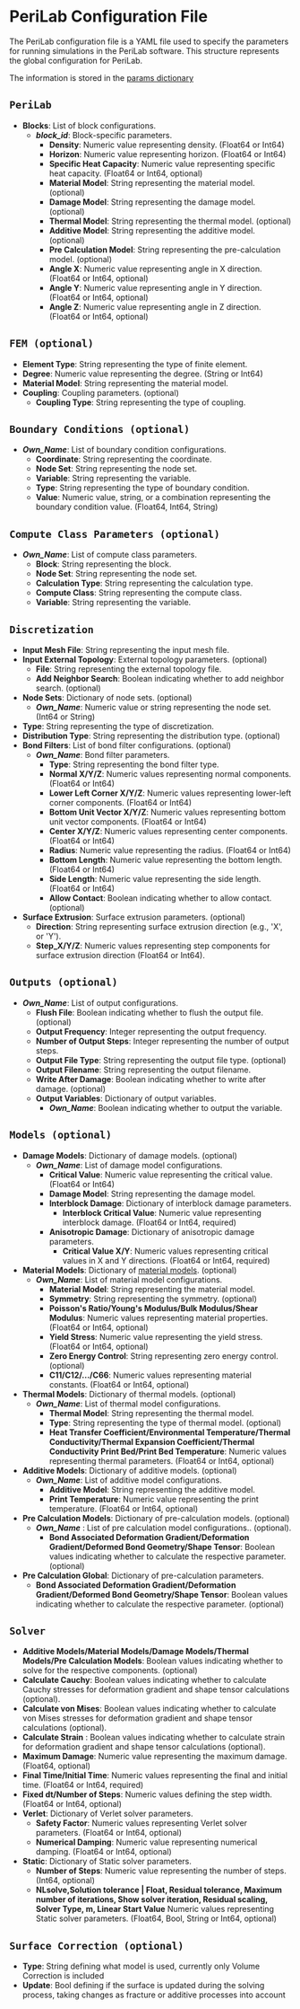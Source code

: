 # PeriLab Configuration File

The PeriLab configuration file is a YAML file used to specify the parameters for running simulations in the PeriLab software. This structure represents the global configuration for PeriLab.

The information is stored in the [params dictionary](@ref "Parameters")

## `PeriLab`

- **Blocks**: List of block configurations.
  - *__block_id__*: Block-specific parameters.
    - **Density**: Numeric value representing density. (Float64 or Int64)
    - **Horizon**: Numeric value representing horizon. (Float64 or Int64)
    - **Specific Heat Capacity**: Numeric value representing specific heat capacity. (Float64 or Int64, optional)
    - **Material Model**: String representing the material model. (optional)
    - **Damage Model**: String representing the damage model. (optional)
    - **Thermal Model**: String representing the thermal model. (optional)
    - **Additive Model**: String representing the additive model. (optional)
    - **Pre Calculation Model**: String representing the pre-calculation model. (optional)
    - **Angle X**: Numeric value representing angle in X direction. (Float64 or Int64, optional)
    - **Angle Y**: Numeric value representing angle in Y direction. (Float64 or Int64, optional)
    - **Angle Z**: Numeric value representing angle in Z direction. (Float64 or Int64, optional)

## `FEM (optional)`

- **Element Type**: String representing the type of finite element.
- **Degree**: Numeric value representing the degree. (String or Int64)
- **Material Model**: String representing the material model.
- **Coupling**: Coupling parameters. (optional)
  - **Coupling Type**: String representing the type of coupling.

## `Boundary Conditions (optional)`

- *__Own_Name__*: List of boundary condition configurations.
  - **Coordinate**: String representing the coordinate.
  - **Node Set**: String representing the node set.
  - **Variable**: String representing the variable.
  - **Type**: String representing the type of boundary condition.
  - **Value**: Numeric value, string, or a combination representing the boundary condition value. (Float64, Int64, String)

## `Compute Class Parameters (optional)`

- *__Own_Name__*: List of compute class parameters.
  - **Block**: String representing the block.
  - **Node Set**: String representing the node set.
  - **Calculation Type**: String representing the calculation type.
  - **Compute Class**: String representing the compute class.
  - **Variable**: String representing the variable.

## `Discretization`

- **Input Mesh File**: String representing the input mesh file.
- **Input External Topology**: External topology parameters. (optional)
  - **File**: String representing the external topology file.
  - **Add Neighbor Search**: Boolean indicating whether to add neighbor search. (optional)
- **Node Sets**: Dictionary of node sets. (optional)
  - *__Own_Name__*: Numeric value or string representing the node set. (Int64 or String)
- **Type**: String representing the type of discretization.
- **Distribution Type**: String representing the distribution type. (optional)
- **Bond Filters**: List of bond filter configurations. (optional)
  - *__Own_Name__*: Bond filter parameters.
    - **Type**: String representing the bond filter type.
    - **Normal X/Y/Z**: Numeric values representing normal components. (Float64 or Int64)
    - **Lower Left Corner X/Y/Z**: Numeric values representing lower-left corner components. (Float64 or Int64)
    - **Bottom Unit Vector X/Y/Z**: Numeric values representing bottom unit vector components. (Float64 or Int64)
    - **Center X/Y/Z**: Numeric values representing center components. (Float64 or Int64)
    - **Radius**: Numeric value representing the radius. (Float64 or Int64)
    - **Bottom Length**: Numeric value representing the bottom length. (Float64 or Int64)
    - **Side Length**: Numeric value representing the side length. (Float64 or Int64)
    - **Allow Contact**: Boolean indicating whether to allow contact. (optional)
- **Surface Extrusion**: Surface extrusion parameters. (optional)
  - **Direction**: String representing surface extrusion direction (e.g., 'X', or 'Y').
  - **Step_X/Y/Z**: Numeric values representing step components for surface extrusion direction (Float64 or Int64).

## `Outputs (optional)`

- *__Own_Name__*: List of output configurations.
  - **Flush File**: Boolean indicating whether to flush the output file. (optional)
  - **Output Frequency**: Integer representing the output frequency.
  - **Number of Output Steps**: Integer representing the number of output steps.
  - **Output File Type**: String representing the output file type. (optional)
  - **Output Filename**: String representing the output filename.
  - **Write After Damage**: Boolean indicating whether to write after damage. (optional)
  - **Output Variables**: Dictionary of output variables.
    - *__Own_Name__*: Boolean indicating whether to output the variable.

## `Models (optional)`

- **Damage Models**: Dictionary of damage models. (optional)
  - *__Own_Name__*: List of damage model configurations.
    - **Critical Value**: Numeric value representing the critical value. (Float64 or Int64)
    - **Damage Model**: String representing the damage model.
    - **Interblock Damage**: Dictionary of interblock damage parameters.
      - **Interblock Critical Value**: Numeric value representing interblock damage. (Float64 or Int64, required)
    - **Anisotropic Damage**: Dictionary of anisotropic damage parameters.
      - **Critical Value X/Y**: Numeric values representing critical values in X and Y directions. (Float64 or Int64, required)
- **Material Models**: Dictionary of [material models](models/materials.md). (optional)
  - *__Own_Name__*: List of material model configurations.
    - **Material Model**: String representing the material model.
    - **Symmetry**: String representing the symmetry. (optional)
    - **Poisson's Ratio/Young's Modulus/Bulk Modulus/Shear Modulus**: Numeric values representing material properties. (Float64 or Int64, optional)
    - **Yield Stress**: Numeric value representing the yield stress. (Float64 or Int64, optional)
    - **Zero Energy Control**: String representing zero energy control. (optional)
    - **C11/C12/.../C66**: Numeric values representing material constants. (Float64 or Int64, optional)
- **Thermal Models**: Dictionary of thermal models. (optional)
  - *__Own_Name__*: List of thermal model configurations.
    - **Thermal Model**: String representing the thermal model.
    - **Type**: String representing the type of thermal model. (optional)
    - **Heat Transfer Coefficient/Environmental Temperature/Thermal Conductivity/Thermal Expansion Coefficient/Thermal Conductivity Print Bed/Print Bed Temperature**: Numeric values representing thermal parameters. (Float64 or Int64, optional)
- **Additive Models**: Dictionary of additive models. (optional)
  - *__Own_Name__*: List of additive model configurations.
    - **Additive Model**: String representing the additive model.
    - **Print Temperature**: Numeric value representing the print temperature. (Float64 or Int64, optional)
- **Pre Calculation Models**: Dictionary of pre-calculation models. (optional)
  - *__Own_Name__* : List of pre calculation model configurations.. (optional).
    - **Bond Associated Deformation Gradient/Deformation Gradient/Deformed Bond Geometry/Shape Tensor**: Boolean values indicating whether to calculate the respective parameter. (optional)
- **Pre Calculation Global**: Dictionary of pre-calculation parameters.
  - **Bond Associated Deformation Gradient/Deformation Gradient/Deformed Bond Geometry/Shape Tensor**: Boolean values indicating whether to calculate the respective parameter. (optional)

## `Solver`

- **Additive Models/Material Models/Damage Models/Thermal Models/Pre Calculation Models**: Boolean values indicating whether to solve for the respective components. (optional)
- **Calculate Cauchy**: Boolean values indicating whether to calculate Cauchy stresses for deformation gradient and shape tensor calculations (optional).
- **Calculate von Mises**: Boolean values indicating whether to calculate von Mises stresses for deformation gradient and shape tensor calculations (optional).
- **Calculate Strain** : Boolean values indicating whether to calculate strain for deformation gradient and shape tensor calculations (optional).
- **Maximum Damage**: Numeric value representing the maximum damage. (Float64, optional)
- **Final Time/Initial Time**: Numeric values representing the final and initial time. (Float64 or Int64, required)
- **Fixed dt/Number of Steps**: Numeric values defining the step width. (Float64 or Int64, optional)
- **Verlet**: Dictionary of Verlet solver parameters.
  - **Safety Factor**: Numeric values representing Verlet solver parameters. (Float64 or Int64, optional)
  - **Numerical Damping**: Numeric value representing numerical damping. (Float64 or Int64, optional)
- **Static**: Dictionary of Static solver parameters.
  - **Number of Steps**: Numeric value representing the number of steps. (Int64, optional)
  - **NLsolve,Solution tolerance  | Float, Residual tolerance, Maximum number of iterations, Show solver iteration, Residual scaling, Solver Type, m, Linear Start Value** Numeric values representing Static solver parameters. (Float64, Bool, String or Int64, optional)

## `Surface Correction (optional)`
- **Type**: String defining what model is used, currently only Volume Correction is included
- **Update**: Bool defining if the surface is updated during the solving process, taking changes as fracture or additive processes into account
